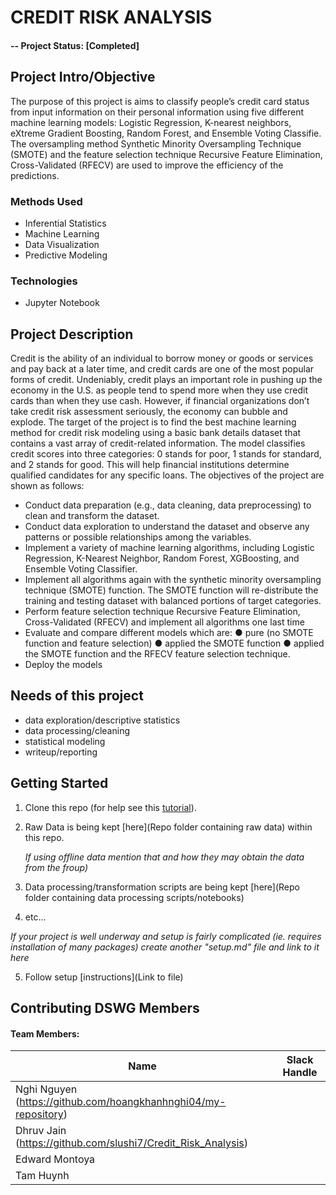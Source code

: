 # CREDIT RISK ANALYSIS

#### -- Project Status: [Completed]

## Project Intro/Objective
The purpose of this project is aims to classify people’s credit card status from input information on their personal information using five different machine learning models: Logistic Regression, K-nearest neighbors, eXtreme Gradient Boosting, Random Forest, and Ensemble Voting Classifie. The oversampling method Synthetic Minority Oversampling Technique (SMOTE) and the feature selection technique Recursive Feature Elimination, Cross-Validated (RFECV) are used to improve the efficiency of the predictions.

### Methods Used
* Inferential Statistics
* Machine Learning
* Data Visualization
* Predictive Modeling

### Technologies
* Jupyter Notebook 

## Project Description
Credit is the ability of an individual to borrow money or goods or services and pay back
at a later time, and credit cards are one of the most popular forms of credit. Undeniably, credit
plays an important role in pushing up the economy in the U.S. as people tend to spend more
when they use credit cards than when they use cash. However, if financial organizations don’t
take credit risk assessment seriously, the economy can bubble and explode. The target of the
project is to find the best machine learning method for credit risk modeling using a basic bank
details dataset that contains a vast array of credit-related information. The model classifies credit
scores into three categories: 0 stands for poor, 1 stands for standard, and 2 stands for good. This
will help financial institutions determine qualified candidates for any specific loans.
The objectives of the project are shown as follows:
- Conduct data preparation (e.g., data cleaning, data preprocessing) to clean and transform
the dataset.
- Conduct data exploration to understand the dataset and observe any patterns or possible
relationships among the variables.
- Implement a variety of machine learning algorithms, including Logistic Regression,
K-Nearest Neighbor, Random Forest, XGBoosting, and Ensemble Voting Classifier.
- Implement all algorithms again with the synthetic minority oversampling technique
(SMOTE) function. The SMOTE function will re-distribute the training and testing
dataset with balanced portions of target categories.
- Perform feature selection technique Recursive Feature Elimination, Cross-Validated
(RFECV) and implement all algorithms one last time
- Evaluate and compare different models which are:
● pure (no SMOTE function and feature selection)
● applied the SMOTE function
● applied the SMOTE function and the RFECV feature selection technique.
- Deploy the models


## Needs of this project
- data exploration/descriptive statistics
- data processing/cleaning
- statistical modeling
- writeup/reporting

## Getting Started

1. Clone this repo (for help see this [tutorial](https://help.github.com/articles/cloning-a-repository/)).
2. Raw Data is being kept [here](Repo folder containing raw data) within this repo.

    *If using offline data mention that and how they may obtain the data from the froup)*
    
3. Data processing/transformation scripts are being kept [here](Repo folder containing data processing scripts/notebooks)
4. etc...

*If your project is well underway and setup is fairly complicated (ie. requires installation of many packages) create another "setup.md" file and link to it here*  

5. Follow setup [instructions](Link to file)

## Contributing DSWG Members
#### Team Members:

|Name     |  Slack Handle   | 
|---------|-----------------|
|Nghi Nguyen (https://github.com/hoangkhanhnghi04/my-repository)
|Dhruv Jain (https://github.com/slushi7/Credit_Risk_Analysis)
|Edward Montoya
|Tam Huynh
